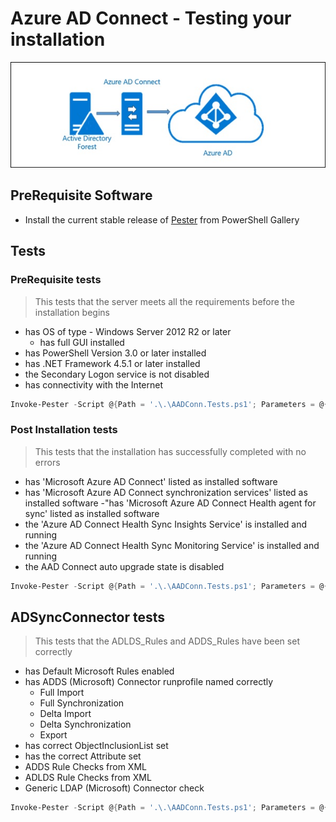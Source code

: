 # Azure AD Connect - Testing your installation
![Pester](./media/upgdirsynctoadconnect01.jpg)

## PreRequisite Software
- Install the current stable release of [Pester](https://www.powershellgallery.com/packages/Pester) from PowerShell Gallery

## Tests
 
### PreRequisite tests
> This tests that the server meets all the requirements before the installation begins
- has OS of type - Windows Server 2012 R2 or later
  - has full GUI installed
- has PowerShell Version 3.0 or later installed
- has .NET Framework 4.5.1 or later installed
- the Secondary Logon service is not disabled
- has connectivity with the Internet

```powershell
Invoke-Pester -Script @{Path = '.\.\AADConn.Tests.ps1'; Parameters = @{skip = $True;Mode = 'Primary'}} -Tag PreReqs
```

### Post Installation tests
> This tests that the installation has successfully completed with no errors
- has 'Microsoft Azure AD Connect' listed as installed software
- has 'Microsoft Azure AD Connect synchronization services' listed as installed software
-"has 'Microsoft Azure AD Connect Health agent for sync' listed as installed software
- the 'Azure AD Connect Health Sync Insights Service' is installed and running
- the 'Azure AD Connect Health Sync Monitoring Service' is installed and running
- the AAD Connect auto upgrade state is disabled
```Powershell
Invoke-Pester -Script @{Path = '.\.\AADConn.Tests.ps1'; Parameters = @{skip = $True;Mode = 'Primary'}} -Tag Initial, Install
```

## ADSyncConnector tests
> This tests that the ADLDS_Rules and ADDS_Rules have been set correctly
- has Default Microsoft Rules enabled
- has ADDS (Microsoft) Connector runprofile named correctly
  - Full Import
  - Full Synchronization
  - Delta Import
  - Delta Synchronization
  - Export
- has correct ObjectInclusionList set
- has the correct Attribute set
- ADDS Rule Checks from XML
- ADLDS Rule Checks from XML
- Generic LDAP (Microsoft) Connector check
```Powershell
Invoke-Pester -Script @{Path = '.\.\AADConn.Tests.ps1'; Parameters = @{skip = $True;Mode = 'Primary'}} -Tag ADSync
```
